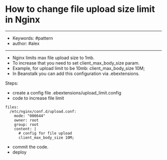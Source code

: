 # How to change file upload size limit in Nginx
---
- Keywords: #pattern 
- author: #alex
---
- Nginx limits max file upload size to 1mb.  
- To increase that you need to set client_max_body_size param.  
- Example, for upload limit to be 10mb: client_max_body_size 10M;    
- In Beanstalk you can add this configuration via .ebextensions.  
 
 Steps:  

-  create a config file .ebextensions/upload_limit.config  
-  code to increase file limit  
```
files:  
  /etc/nginx/conf.d/upload.conf:
    mode: "000644"
    owner: root
    group: root
    content: |
      # config for file upload  
      client_max_body_size 10M;
```
-  commit the code.  
-  deploy  
